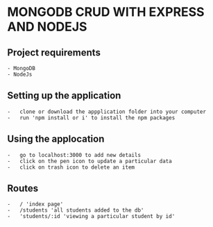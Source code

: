 # MONGODB CRUD WITH EXPRESS AND NODEJS

## Project requirements
    - MongoDB
    - NodeJs

## Setting up the application
    -   clone or download the appplication folder into your computer
    -   run 'npm install or i' to install the npm packages

## Using the applocation
    -   go to localhost:3000 to add new details
    -   click on the pen icon to update a particular data
    -   click on trash icon to delete an item

## Routes
    -   / 'index page'
    -   /students 'all students added to the db'
    -   'students/:id 'viewing a particular student by id'